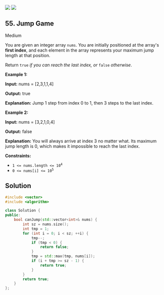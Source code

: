 [![](https://img.shields.io/github/stars/LeetCode-in-Cpp/LeetCode-in-Cpp?label=Stars&style=flat-square)](https://github.com/LeetCode-in-Cpp/LeetCode-in-Cpp)
[![](https://img.shields.io/github/forks/LeetCode-in-Cpp/LeetCode-in-Cpp?label=Fork%20me%20on%20GitHub%20&style=flat-square)](https://github.com/LeetCode-in-Cpp/LeetCode-in-Cpp/fork)

## 55\. Jump Game

Medium

You are given an integer array `nums`. You are initially positioned at the array's **first index**, and each element in the array represents your maximum jump length at that position.

Return `true` _if you can reach the last index, or_ `false` _otherwise_.

**Example 1:**

**Input:** nums = [2,3,1,1,4]

**Output:** true

**Explanation:** Jump 1 step from index 0 to 1, then 3 steps to the last index. 

**Example 2:**

**Input:** nums = [3,2,1,0,4]

**Output:** false

**Explanation:** You will always arrive at index 3 no matter what. Its maximum jump length is 0, which makes it impossible to reach the last index. 

**Constraints:**

*   <code>1 <= nums.length <= 10<sup>4</sup></code>
*   <code>0 <= nums[i] <= 10<sup>5</sup></code>

## Solution

```cpp
#include <vector>
#include <algorithm>

class Solution {
public:
    bool canJump(std::vector<int>& nums) {
        int sz = nums.size();
        int tmp = 1;
        for (int i = 0; i < sz; ++i) {
            tmp--;
            if (tmp < 0) {
                return false;
            }
            tmp = std::max(tmp, nums[i]);
            if (i + tmp >= sz - 1) {
                return true;
            }
        }
        return true;
    }
};
```